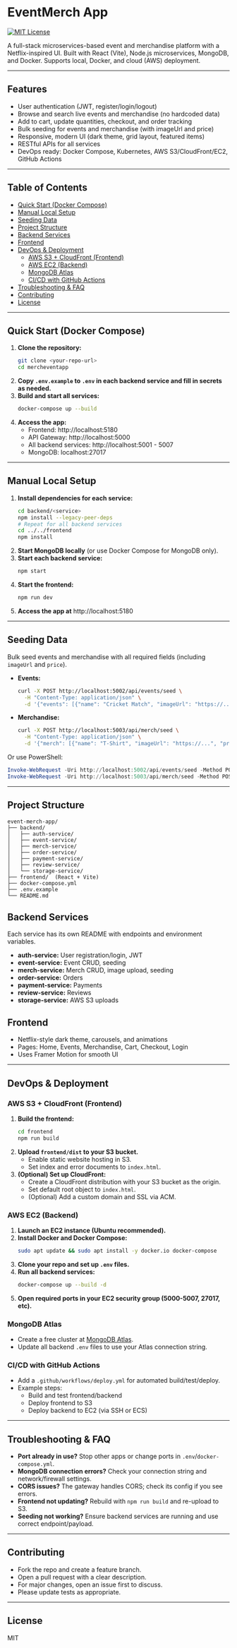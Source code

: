 # EventMerch App

[![MIT License](https://img.shields.io/badge/license-MIT-green.svg)](LICENSE)

A full-stack microservices-based event and merchandise platform with a Netflix-inspired UI. Built with React (Vite), Node.js microservices, MongoDB, and Docker. Supports local, Docker, and cloud (AWS) deployment.

---

## Features
- User authentication (JWT, register/login/logout)
- Browse and search live events and merchandise (no hardcoded data)
- Add to cart, update quantities, checkout, and order tracking
- Bulk seeding for events and merchandise (with imageUrl and price)
- Responsive, modern UI (dark theme, grid layout, featured items)
- RESTful APIs for all services
- DevOps ready: Docker Compose, Kubernetes, AWS S3/CloudFront/EC2, GitHub Actions

---

## Table of Contents
- [Quick Start (Docker Compose)](#quick-start-docker-compose)
- [Manual Local Setup](#manual-local-setup)
- [Seeding Data](#seeding-data)
- [Project Structure](#project-structure)
- [Backend Services](#backend-services)
- [Frontend](#frontend)
- [DevOps & Deployment](#devops--deployment)
  - [AWS S3 + CloudFront (Frontend)](#aws-s3--cloudfront-frontend)
  - [AWS EC2 (Backend)](#aws-ec2-backend)
  - [MongoDB Atlas](#mongodb-atlas)
  - [CI/CD with GitHub Actions](#cicd-with-github-actions)
- [Troubleshooting & FAQ](#troubleshooting--faq)
- [Contributing](#contributing)
- [License](#license)

---

## Quick Start (Docker Compose)

1. **Clone the repository:**
   ```sh
   git clone <your-repo-url>
   cd mercheventapp
   ```
2. **Copy `.env.example` to `.env` in each backend service and fill in secrets as needed.**
3. **Build and start all services:**
   ```sh
   docker-compose up --build
   ```
4. **Access the app:**
   - Frontend: http://localhost:5180
   - API Gateway: http://localhost:5000
   - All backend services: http://localhost:5001 - 5007
   - MongoDB: localhost:27017

---

## Manual Local Setup

1. **Install dependencies for each service:**
   ```sh
   cd backend/<service>
   npm install --legacy-peer-deps
   # Repeat for all backend services
   cd ../../frontend
   npm install
   ```
2. **Start MongoDB locally** (or use Docker Compose for MongoDB only).
3. **Start each backend service:**
   ```sh
   npm start
   ```
4. **Start the frontend:**
   ```sh
   npm run dev
   ```
5. **Access the app at** http://localhost:5180

---

## Seeding Data

Bulk seed events and merchandise with all required fields (including `imageUrl` and `price`).

- **Events:**
  ```sh
  curl -X POST http://localhost:5002/api/events/seed \
    -H "Content-Type: application/json" \
    -d '{"events": [{"name": "Cricket Match", "imageUrl": "https://...", "price": 20}, ...]}'
  ```
- **Merchandise:**
  ```sh
  curl -X POST http://localhost:5003/api/merch/seed \
    -H "Content-Type: application/json" \
    -d '{"merch": [{"name": "T-Shirt", "imageUrl": "https://...", "price": 15}, ...]}'
  ```

Or use PowerShell:
```powershell
Invoke-WebRequest -Uri http://localhost:5002/api/events/seed -Method POST -Body '{"events": [...]}' -ContentType 'application/json'
Invoke-WebRequest -Uri http://localhost:5003/api/merch/seed -Method POST -Body '{"merch": [...]}' -ContentType 'application/json'
```

---

## Project Structure
```
event-merch-app/
├── backend/
│   ├── auth-service/
│   ├── event-service/
│   ├── merch-service/
│   ├── order-service/
│   ├── payment-service/
│   ├── review-service/
│   └── storage-service/
├── frontend/  (React + Vite)
├── docker-compose.yml
├── .env.example
└── README.md
```

## Backend Services
Each service has its own README with endpoints and environment variables.
- **auth-service:** User registration/login, JWT
- **event-service:** Event CRUD, seeding
- **merch-service:** Merch CRUD, image upload, seeding
- **order-service:** Orders
- **payment-service:** Payments
- **review-service:** Reviews
- **storage-service:** AWS S3 uploads

## Frontend
- Netflix-style dark theme, carousels, and animations
- Pages: Home, Events, Merchandise, Cart, Checkout, Login
- Uses Framer Motion for smooth UI

---

## DevOps & Deployment

### AWS S3 + CloudFront (Frontend)
1. **Build the frontend:**
   ```sh
   cd frontend
   npm run build
   ```
2. **Upload `frontend/dist` to your S3 bucket.**
   - Enable static website hosting in S3.
   - Set index and error documents to `index.html`.
3. **(Optional) Set up CloudFront:**
   - Create a CloudFront distribution with your S3 bucket as the origin.
   - Set default root object to `index.html`.
   - (Optional) Add a custom domain and SSL via ACM.

### AWS EC2 (Backend)
1. **Launch an EC2 instance (Ubuntu recommended).**
2. **Install Docker and Docker Compose:**
   ```sh
   sudo apt update && sudo apt install -y docker.io docker-compose
   ```
3. **Clone your repo and set up `.env` files.**
4. **Run all backend services:**
   ```sh
   docker-compose up --build -d
   ```
5. **Open required ports in your EC2 security group (5000-5007, 27017, etc).**

### MongoDB Atlas
- Create a free cluster at [MongoDB Atlas](https://www.mongodb.com/cloud/atlas).
- Update all backend `.env` files to use your Atlas connection string.

### CI/CD with GitHub Actions
- Add a `.github/workflows/deploy.yml` for automated build/test/deploy.
- Example steps:
  - Build and test frontend/backend
  - Deploy frontend to S3
  - Deploy backend to EC2 (via SSH or ECS)

---

## Troubleshooting & FAQ
- **Port already in use?** Stop other apps or change ports in `.env`/`docker-compose.yml`.
- **MongoDB connection errors?** Check your connection string and network/firewall settings.
- **CORS issues?** The gateway handles CORS; check its config if you see errors.
- **Frontend not updating?** Rebuild with `npm run build` and re-upload to S3.
- **Seeding not working?** Ensure backend services are running and use correct endpoint/payload.

---

## Contributing
- Fork the repo and create a feature branch.
- Open a pull request with a clear description.
- For major changes, open an issue first to discuss.
- Please update tests as appropriate.

---

## License
MIT